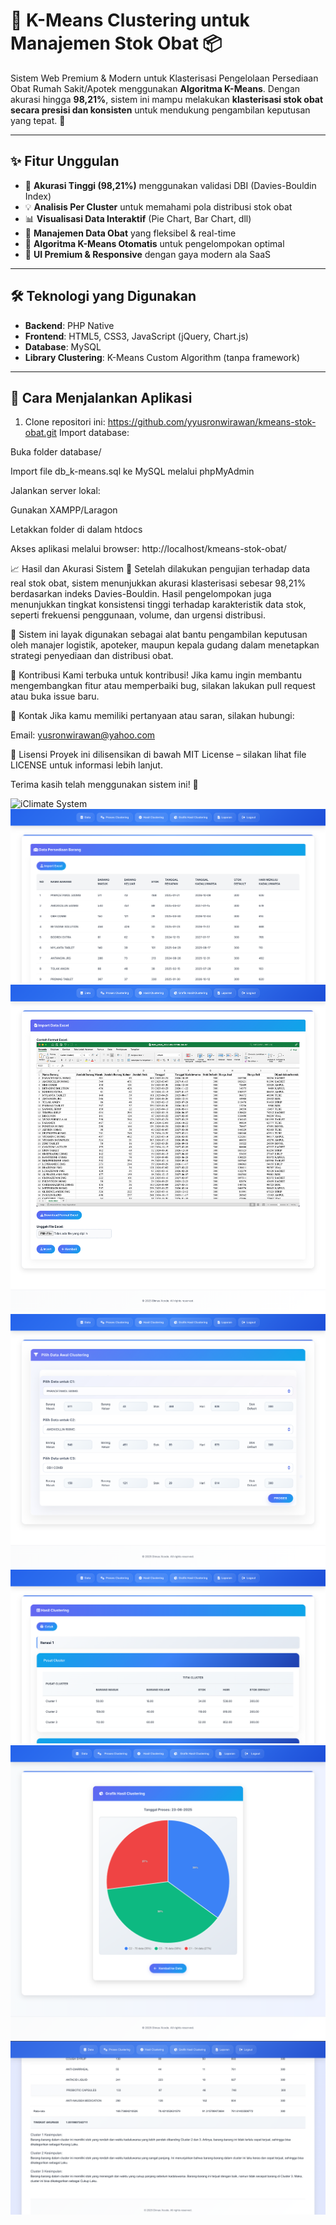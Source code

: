 ﻿# 💊 K-Means Clustering untuk Manajemen Stok Obat 📦

Sistem Web Premium & Modern untuk Klasterisasi Pengelolaan Persediaan Obat Rumah Sakit/Apotek menggunakan **Algoritma K-Means**. Dengan akurasi hingga **98,21%**, sistem ini mampu melakukan **klasterisasi stok obat secara presisi dan konsisten** untuk mendukung pengambilan keputusan yang tepat. 🚀

---

## ✨ Fitur Unggulan

- 🎯 **Akurasi Tinggi (98,21%)** menggunakan validasi DBI (Davies-Bouldin Index)
- 💡 **Analisis Per Cluster** untuk memahami pola distribusi stok obat
- 📊 **Visualisasi Data Interaktif** (Pie Chart, Bar Chart, dll)
- 📁 **Manajemen Data Obat** yang fleksibel & real-time
- 🧠 **Algoritma K-Means Otomatis** untuk pengelompokan optimal
- 🎨 **UI Premium & Responsive** dengan gaya modern ala SaaS

---

## 🛠️ Teknologi yang Digunakan

- **Backend**: PHP Native
- **Frontend**: HTML5, CSS3, JavaScript (jQuery, Chart.js)
- **Database**: MySQL
- **Library Clustering**: K-Means Custom Algorithm (tanpa framework)

---

## 🚀 Cara Menjalankan Aplikasi

1. Clone repositori ini:
https://github.com/yyusronwirawan/kmeans-stok-obat.git
Import database:

Buka folder database/

Import file db_k-means.sql ke MySQL melalui phpMyAdmin

Jalankan server lokal:

Gunakan XAMPP/Laragon

Letakkan folder di dalam htdocs

Akses aplikasi melalui browser:
http://localhost/kmeans-stok-obat/

📈 Hasil dan Akurasi Sistem
🧪 Setelah dilakukan pengujian terhadap data real stok obat, sistem menunjukkan akurasi klasterisasi sebesar 98,21% berdasarkan indeks Davies-Bouldin. Hasil pengelompokan juga menunjukkan tingkat konsistensi tinggi terhadap karakteristik data stok, seperti frekuensi penggunaan, volume, dan urgensi distribusi.

💼 Sistem ini layak digunakan sebagai alat bantu pengambilan keputusan oleh manajer logistik, apoteker, maupun kepala gudang dalam menetapkan strategi penyediaan dan distribusi obat.

🤝 Kontribusi
Kami terbuka untuk kontribusi! Jika kamu ingin membantu mengembangkan fitur atau memperbaiki bug, silakan lakukan pull request atau buka issue baru.

📧 Kontak
Jika kamu memiliki pertanyaan atau saran, silakan hubungi:

Email: yusronwirawan@yahoo.com

📃 Lisensi
Proyek ini dilisensikan di bawah MIT License – silakan lihat file LICENSE untuk informasi lebih lanjut.

Terima kasih telah menggunakan sistem ini! 🙏

![iClimate System](./Gambar1.png)
![iClimate System](./Gambar2.png)
![iClimate System](./Gambar3.png)
![iClimate System](./Gambar4.png)
![iClimate System](./Gambar5.png)
![iClimate System](./Gambar6.png)
![iClimate System](./Gambar7.png)
